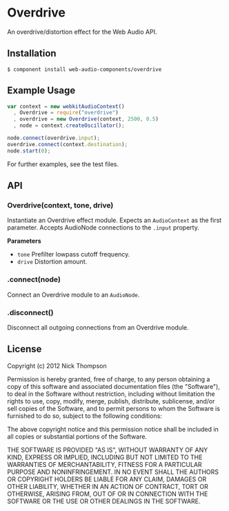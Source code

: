 
# Overdrive

  An overdrive/distortion effect for the Web Audio API.

## Installation

    $ component install web-audio-components/overdrive

## Example Usage

```javascript
var context = new webkitAudioContext()
  , Overdrive = require("overdrive")
  , overdrive = new Overdrive(context, 2500, 0.5)
  , node = context.createOscillator();

node.connect(overdrive.input);
overdrive.connect(context.destination);
node.start(0);
```

For further examples, see the test files.

## API

### Overdrive(context, tone, drive)

Instantiate an Overdrive effect module. Expects an `AudioContext` as the first
parameter. Accepts AudioNode connections to the `.input` property.

**Parameters**

- `tone` Prefilter lowpass cutoff frequency.
- `drive` Distortion amount.

### .connect(node)

Connect an Overdrive module to an `AudioNode`.

### .disconnect()

Disconnect all outgoing connections from an Overdrive module.

## License

  Copyright (c) 2012 Nick Thompson

  Permission is hereby granted, free of charge, to any person
  obtaining a copy of this software and associated documentation
  files (the "Software"), to deal in the Software without
  restriction, including without limitation the rights to use,
  copy, modify, merge, publish, distribute, sublicense, and/or sell
  copies of the Software, and to permit persons to whom the
  Software is furnished to do so, subject to the following
  conditions:

  The above copyright notice and this permission notice shall be
  included in all copies or substantial portions of the Software.

  THE SOFTWARE IS PROVIDED "AS IS", WITHOUT WARRANTY OF ANY KIND,
  EXPRESS OR IMPLIED, INCLUDING BUT NOT LIMITED TO THE WARRANTIES
  OF MERCHANTABILITY, FITNESS FOR A PARTICULAR PURPOSE AND
  NONINFRINGEMENT. IN NO EVENT SHALL THE AUTHORS OR COPYRIGHT
  HOLDERS BE LIABLE FOR ANY CLAIM, DAMAGES OR OTHER LIABILITY,
  WHETHER IN AN ACTION OF CONTRACT, TORT OR OTHERWISE, ARISING
  FROM, OUT OF OR IN CONNECTION WITH THE SOFTWARE OR THE USE OR
  OTHER DEALINGS IN THE SOFTWARE.
